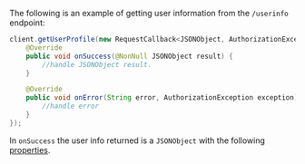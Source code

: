 The following is an example of getting user information from the `/userinfo` endpoint:

```java
client.getUserProfile(new RequestCallback<JSONObject, AuthorizationException>() {
    @Override
    public void onSuccess(@NonNull JSONObject result) {
        //handle JSONObject result.
    }

    @Override
    public void onError(String error, AuthorizationException exception) {
        //handle error
    }
});
```

In `onSuccess` the user info returned is a `JSONObject` with the following [properties](https://developer.okta.com/docs/reference/api/oidc/#response-example-success-5).
